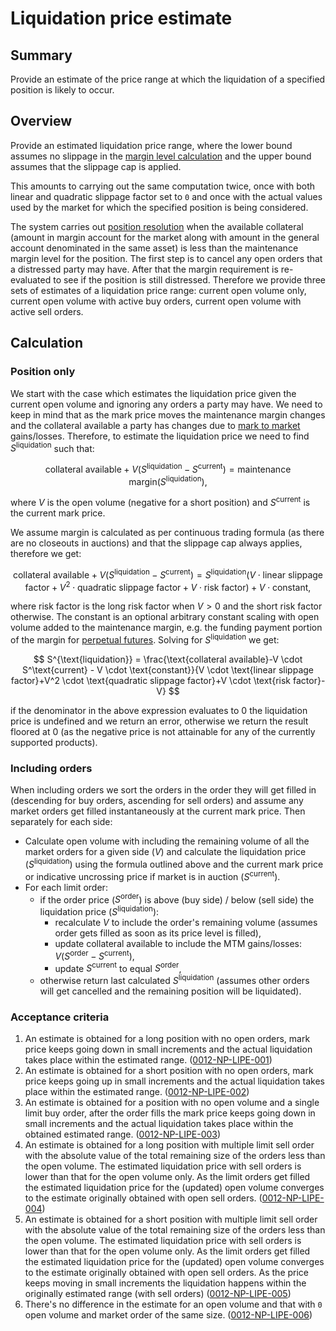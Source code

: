 # Liquidation price estimate

## Summary

Provide an estimate of the price range at which the liquidation of a specified position is likely to occur.

## Overview

Provide an estimated liquidation price range, where the lower bound assumes no slippage in the [margin level calculation](../protocol/0019-MCAL-margin_calculator.md) and the upper bound assumes that the slippage cap is applied.

This amounts to carrying out the same computation twice, once with both linear and quadratic slippage factor set to `0` and once with the actual values used by the market for which the specified position is being considered.

The system carries out [position resolution](../protocol/0012-POSR-position_resolution.md) when the available collateral (amount in margin account for the market along with amount in the general account denominated in the same asset) is less than the maintenance margin level for the position. The first step is to cancel any open orders that a distressed party may have. After that the margin requirement is re-evaluated to see if the position is still distressed. Therefore we provide three sets of estimates of a liquidation price range: current open volume only, current open volume with active buy orders, current open volume with active sell orders.

## Calculation

### Position only

We start with the case which estimates the liquidation price given the current open volume and ignoring any orders a party may have. We need to keep in mind that as the mark price moves the maintenance margin changes and the collateral available a party has changes due to [mark to market](../protocol/0003-MTMK-mark_to_market_settlement.md) gains/losses. Therefore, to estimate the liquidation price we need to find $S^{\text{liquidation}}$ such that:

$$
\text{collateral available} + V(S^{\text{liquidation}}-S^{\text{current}}) = \text{maintenance margin}(S^{\text{liquidation}}),
$$

where $V$ is the open volume (negative for a short position) and $S^\text{current}$ is the current mark price.

We assume margin is calculated as per continuous trading formula (as there are no closeouts in auctions) and that the slippage cap always applies, therefore we get:

$$
\text{collateral available} + V(S^{\text{liquidation}}-S^\text{current}) = S^{\text{liquidation}} (V \cdot \text{linear slippage factor}+V^2 \cdot \text{quadratic slippage factor}+V \cdot \text{risk factor}) + V \cdot \text{constant},
$$

where $\text{risk factor}$ is the long risk factor when $V>0$ and the short risk factor otherwise. The $\text{constant}$ is an optional arbitrary constant scaling with open volume added to the maintenance margin, e.g. the funding payment portion of the margin for [perpetual futures](../protocol/0053-PERP-product_builtin_perpetual_future.md#5-margin-considerations). Solving for $S^{\text{liquidation}}$ we get:

$$
S^{\text{liquidation}} = \frac{\text{collateral available}-V \cdot S^\text{current} - V \cdot \text{constant}}{V \cdot \text{linear slippage factor}+V^2 \cdot \text{quadratic slippage factor}+V \cdot \text{risk factor}-V}
$$

if the denominator in the above expression evaluates to $0$ the liquidation price is undefined and we return an error, otherwise we return the result floored at $0$ (as the negative price is not attainable for any of the currently supported products).

### Including orders

When including orders we sort the orders in the order they will get filled in (descending for buy orders, ascending for sell orders) and assume any market orders get filled instantaneously at the current mark price. Then separately for each side:

- Calculate open volume with including the remaining volume of all the market orders for a given side ($V$) and calculate the liquidation price ($S^{\text{liquidation}}$) using the formula outlined above and the current mark price or indicative uncrossing price if market is in auction ($S^{\text{current}}$).
- For each limit order:
  - if the order price ($S^{\text{order}}$) is above (buy side) / below (sell side) the liquidation price ($S^{\text{liquidation}}$):
    - recalculate $V$ to include the order's remaining volume (assumes order gets filled as soon as its price level is filled),
    - update $\text{collateral available}$ to include the MTM gains/losses:  $V(S^{\text{order}}-S^{\text{current}})$,
    - update $S^{\text{current}}$ to equal $S^{\text{order}}$,
  - otherwise return last calculated $S^{\text{liquidation}}$ (assumes other orders will get cancelled and the remaining position will be liquidated).

### Acceptance criteria

1. An estimate is obtained for a long position with no open orders, mark price keeps going down in small increments and the actual liquidation takes place within the estimated range. (<a name="0012-NP-LIPE-001" href="#0012-NP-LIPE-001">0012-NP-LIPE-001</a>)
1. An estimate is obtained for a short position with no open orders, mark price keeps going up in small increments and the actual liquidation takes place within the estimated range.  (<a name="0012-NP-LIPE-002" href="#0012-NP-LIPE-002">0012-NP-LIPE-002</a>)
1. An estimate is obtained for a position with no open volume and a single limit buy order, after the order fills the mark price keeps going down in small increments and the actual liquidation takes place within the obtained estimated range.  (<a name="0012-NP-LIPE-003" href="#0012-NP-LIPE-003">0012-NP-LIPE-003</a>)
1. An estimate is obtained for a long position with multiple limit sell order with the absolute value of the total remaining size of the orders less than the open volume. The estimated liquidation price with sell orders is lower than that for the open volume only. As the limit orders get filled the estimated liquidation price for the (updated) open volume converges to the estimate originally obtained with open sell orders. (<a name="0012-NP-LIPE-004" href="#0012-NP-LIPE-004">0012-NP-LIPE-004</a>)
1. An estimate is obtained for a short position with multiple limit sell order with the absolute value of the total remaining size of the orders less than the open volume. The estimated liquidation price with sell orders is lower than that for the open volume only. As the limit orders get filled the estimated liquidation price for the (updated) open volume converges to the estimate originally obtained with open sell orders. As the price keeps moving in small increments the liquidation happens within the originally estimated range (with sell orders) (<a name="0012-NP-LIPE-005" href="#0012-NP-LIPE-005">0012-NP-LIPE-005</a>)
1. There's no difference in the estimate for an open volume and that with `0` open volume and market order of the same size. (<a name="0012-NP-LIPE-006" href="#0012-NP-LIPE-006">0012-NP-LIPE-006</a>)
